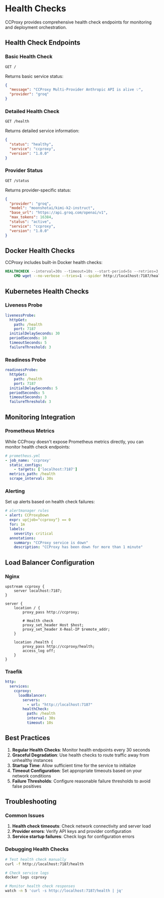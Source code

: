 # Health Checks

CCProxy provides comprehensive health check endpoints for monitoring and deployment orchestration.

## Health Check Endpoints

### Basic Health Check

```bash
GET /
```

Returns basic service status:

```json
{
  "message": "CCProxy Multi-Provider Anthropic API is alive 💡",
  "provider": "groq"
}
```

### Detailed Health Check

```bash
GET /health
```

Returns detailed service information:

```json
{
  "status": "healthy",
  "service": "ccproxy",
  "version": "1.0.0"
}
```

### Provider Status

```bash
GET /status
```

Returns provider-specific status:

```json
{
  "provider": "groq",
  "model": "moonshotai/kimi-k2-instruct",
  "base_url": "https://api.groq.com/openai/v1",
  "max_tokens": 16384,
  "status": "active",
  "service": "ccproxy",
  "version": "1.0.0"
}
```

## Docker Health Checks

CCProxy includes built-in Docker health checks:

```dockerfile
HEALTHCHECK --interval=30s --timeout=10s --start-period=5s --retries=3 \
    CMD wget --no-verbose --tries=1 --spider http://localhost:7187/health || exit 1
```

## Kubernetes Health Checks

### Liveness Probe

```yaml
livenessProbe:
  httpGet:
    path: /health
    port: 7187
  initialDelaySeconds: 30
  periodSeconds: 10
  timeoutSeconds: 5
  failureThreshold: 3
```

### Readiness Probe

```yaml
readinessProbe:
  httpGet:
    path: /health
    port: 7187
  initialDelaySeconds: 5
  periodSeconds: 5
  timeoutSeconds: 3
  failureThreshold: 3
```

## Monitoring Integration

### Prometheus Metrics

While CCProxy doesn't expose Prometheus metrics directly, you can monitor health check endpoints:

```yaml
# prometheus.yml
- job_name: 'ccproxy'
  static_configs:
    - targets: ['localhost:7187']
  metrics_path: /health
  scrape_interval: 30s
```

### Alerting

Set up alerts based on health check failures:

```yaml
# alertmanager rules
- alert: CCProxyDown
  expr: up{job="ccproxy"} == 0
  for: 1m
  labels:
    severity: critical
  annotations:
    summary: "CCProxy service is down"
    description: "CCProxy has been down for more than 1 minute"
```

## Load Balancer Configuration

### Nginx

```nginx
upstream ccproxy {
    server localhost:7187;
}

server {
    location / {
        proxy_pass http://ccproxy;
        
        # Health check
        proxy_set_header Host $host;
        proxy_set_header X-Real-IP $remote_addr;
    }
    
    location /health {
        proxy_pass http://ccproxy/health;
        access_log off;
    }
}
```

### Traefik

```yaml
http:
  services:
    ccproxy:
      loadBalancer:
        servers:
          - url: "http://localhost:7187"
        healthCheck:
          path: /health
          interval: 30s
          timeout: 10s
```

## Best Practices

1. **Regular Health Checks**: Monitor health endpoints every 30 seconds
2. **Graceful Degradation**: Use health checks to route traffic away from unhealthy instances
3. **Startup Time**: Allow sufficient time for the service to initialize
4. **Timeout Configuration**: Set appropriate timeouts based on your network conditions
5. **Failure Thresholds**: Configure reasonable failure thresholds to avoid false positives

## Troubleshooting

### Common Issues

1. **Health check timeouts**: Check network connectivity and server load
2. **Provider errors**: Verify API keys and provider configuration
3. **Service startup failures**: Check logs for configuration errors

### Debugging Health Checks

```bash
# Test health check manually
curl -f http://localhost:7187/health

# Check service logs
docker logs ccproxy

# Monitor health check responses
watch -n 5 'curl -s http://localhost:7187/health | jq'
```